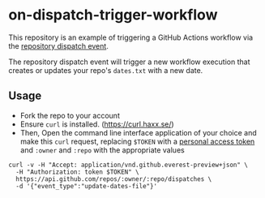 # on-dispatch-trigger-workflow 

This repository is an example of triggering a GitHub Actions workflow via the [repository dispatch event](https://developer.github.com/v3/repos/#creating-a-repository-dispatch-event). 

The repository dispatch event will trigger a new workflow execution that creates or updates your repo's `dates.txt` with a new date.

## Usage

* Fork the repo to your account
* Ensure `curl` is installed. (https://curl.haxx.se/)
* Then, Open the command line interface application of your choice and make this `curl` request, replacing `$TOKEN` with a [personal access token](https://help.github.com/en/articles/creating-a-personal-access-token-for-the-command-line) and `:owner` and `:repo` with the appropriate values


```shell
curl -v -H "Accept: application/vnd.github.everest-preview+json" \
  -H "Authorization: token $TOKEN" \
  https://api.github.com/repos/:owner/:repo/dispatches \
  -d '{"event_type":"update-dates-file"}'
```
